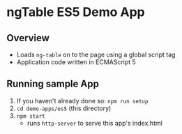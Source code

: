 # ngTable ES5 Demo App

## Overview

* Loads `ng-table` on to the page using a global script tag
* Application code written in ECMAScript 5

## Running sample App

1. If you haven't already done so: `npm run setup`
2. `cd demo-apps/es5` (this directory)
3. `npm start`
    * runs `http-server` to serve this app's index.html